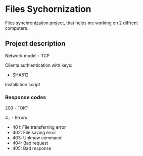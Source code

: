 # Files Sychornization
Files synchronization project, that helps me working on 2 diffrent computers.

## Project description
Network model - TCP

Clients authientication with keys:
- SHA512

Installation script

### Response codes
200 - "OK"

4.. - Errors
- 401: File transferring error
- 402: File saving error
- 403: Unknow command
- 404: Bad request
- 405: Bad response
